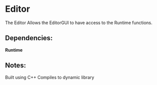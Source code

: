 # Editor
The Editor Allows the EditorGUI to have access to the Runtime functions.

## Dependencies:
**Runtime**

## Notes:
Built using C++
Compiles to dynamic library